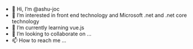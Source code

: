 - 👋 Hi, I’m @ashu-joc
- 👀 I’m interested in front end technology and Microsoft .net and .net core technology
- 🌱 I’m currently learning vue.js
- 💞️ I’m looking to collaborate on ...
- 📫 How to reach me ...

<!---
ashu-joc/ashu-joc is a ✨ special ✨ repository because its `README.md` (this file) appears on your GitHub profile.
You can click the Preview link to take a look at your changes.
--->
